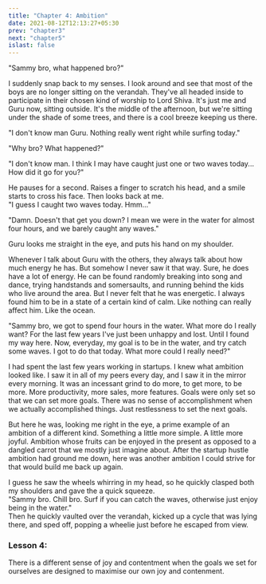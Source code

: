 ```yaml
---
title: "Chapter 4: Ambition"
date: 2021-08-12T12:13:27+05:30
prev: "chapter3"
next: "chapter5"
islast: false
---
```


"Sammy bro, what happened bro?"

I suddenly snap back to my senses. I look around and see that most of
the boys are no longer sitting on the verandah. They've all headed
inside to participate in their chosen kind of worship to Lord Shiva.
It's just me and Guru now, sitting outside. It's the middle of the
afternoon, but we're sitting under the shade of some trees, and there is
a cool breeze keeping us there.

"I don't know man Guru. Nothing really went right while surfing today."

"Why bro? What happened?"

"I don't know man. I think I may have caught just one or two waves
today... How did it go for you?"

He pauses for a second. Raises a finger to scratch his head, and a smile
starts to cross his face. Then looks back at me.
<br>"I guess I caught two waves today. Hmm..."

"Damn. Doesn't that get you down? I mean we were in the water for almost
four hours, and we barely caught any waves."

Guru looks me straight in the eye, and puts his hand on my shoulder.

Whenever I talk about Guru with the others, they always talk about how
much energy he has. But somehow I never saw it that way. Sure, he does
have a lot of energy. He can be found randomly breaking into song and
dance, trying handstands and somersaults, and running behind the kids
who live around the area. But I never felt that he was energetic. I always
found him to be in a state of a certain kind of calm. Like nothing can really
affect him. Like the ocean.

"Sammy bro, we got to spend four hours in the water. What more do I
really want? For the last few years I've just been unhappy and lost.
Until I found my way here. Now, everyday, my goal is to be in the water,
and try catch some waves. I got to do that today. What more could I really
need?"

I had spent the last few years working in startups. I knew what ambition
looked like. I saw it in all of my peers every day, and I saw it in the
mirror every morning. It was an incessant grind to do more, to get more,
to be more. More productivity, more sales, more features. Goals were
only set so that we can set more goals. There was no sense of
accomplishment when we actually accomplished things. Just restlessness to
set the next goals.

But here he was, looking me right in the eye, a prime example of an
ambition of a different kind. Something a little more simple. A little
more joyful. Ambition whose fruits can be enjoyed in the present as opposed to a
dangled carrot that we mostly just imagine about. After the startup hustle
ambition had ground me down, here was another ambition I could strive
for that would build me back up again.

I guess he saw the wheels whirring in my head, so he quickly clasped
both my shoulders and gave the a quick squeeze. <br>"Sammy bro. Chill bro.
Surf if you can catch the waves, otherwise just enjoy being in the
water."<br> Then he quickly
vaulted over the verandah, kicked up a cycle that was lying there, and
sped off, popping a wheelie just before he escaped from view.

### Lesson 4:
There is a different sense of joy and contentment when the goals we set
for ourselves are designed to maximise our own joy and contenment.
